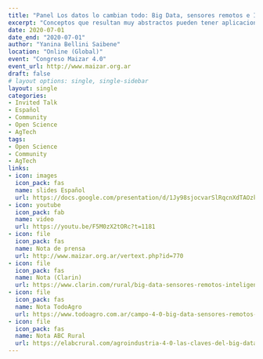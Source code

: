 ```yaml
---
title: "Panel Los datos lo cambian todo: Big Data, sensores remotos e Inteligencia Artificial"
excerpt: "Conceptos que resultan muy abstractos pueden tener aplicaciones sumamente útiles para el sector agropecuario. De qué hablamos cuándo hablamos de Big data, qué están haciendo en La Pampa con estas tecnologías y cómo utiliza la NASA información satelital para la agricultura fue parte de lo que mostró este panel del Congreso Maizar 4.0, en el que participaron Yanina Bellini Saibene, del INTA Anguil; Inbal Becker-Reshef, de NASA Harvest, y Guillermo Leale, de SIMA y la UTN Rosario, moderado por Estefanía Puriccelli, de la Universidad de Maryland. "
date: 2020-07-01
date_end: "2020-07-01"
author: "Yanina Bellini Saibene"
location: "Online (Global)"
event: "Congreso Maizar 4.0"
event_url: http://www.maizar.org.ar
draft: false
# layout options: single, single-sidebar
layout: single
categories:
- Invited Talk
- Español
- Community
- Open Science
- AgTech
tags:
- Open Science
- Community
- AgTech
links:
- icon: images
  icon_pack: fas
  name: slides Español
  url: https://docs.google.com/presentation/d/1Jy98sjocvarSlRqcnXdTAOzkaTD5JOHQ/edit?usp=sharing&ouid=118142803109450975305&rtpof=true&sd=true
- icon: youtube
  icon_pack: fab
  name: video
  url: https://youtu.be/F5M0zX2tORc?t=1181
- icon: file
  icon_pack: fas
  name: Nota de prensa
  url: http://www.maizar.org.ar/vertext.php?id=770
- icon: file
  icon_pack: fas
  name: Nota (Clarin)
  url: https://www.clarin.com/rural/big-data-sensores-remotos-inteligencia-artificial-mejorar-rindes_0_OapdW-msc.html
- icon: file
  icon_pack: fas
  name: Nota TodoAgro
  url: https://www.todoagro.com.ar/campo-4-0-big-data-sensores-remotos-e-inteligencia-artificial/
- icon: file
  icon_pack: fas
  name: Nota ABC Rural
  url: https://elabcrural.com/agroindustria-4-0-las-claves-del-big-data-sensores-remotos-e-inteligencia-artificial/
---
```



